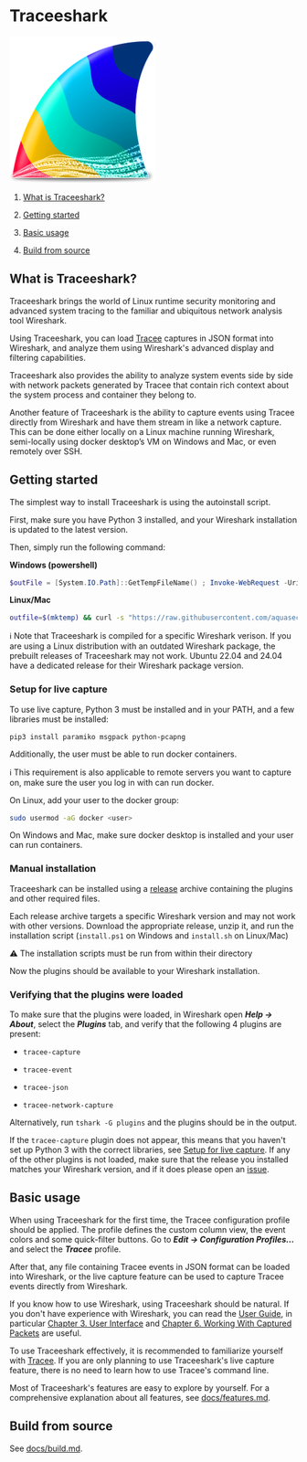# Traceeshark

![](images/traceeshark_256x256.png)

1. [What is Traceeshark?](#what-is-traceeshark)

2. [Getting started](#getting-started)

3. [Basic usage](#basic-usage)

4. [Build from source](#build-from-source)

## What is Traceeshark?

Traceeshark brings the world of Linux runtime security monitoring and advanced system tracing to the familiar and ubiquitous network analysis tool Wireshark.

Using Traceeshark, you can load [Tracee](https://github.com/aquasecurity/tracee) captures in JSON format into Wireshark, and analyze them using Wireshark's advanced display and filtering capabilities.

Traceeshark also provides the ability to analyze system events side by side with network packets generated by Tracee that contain rich context about the system process and container they belong to.

Another feature of Traceeshark is the ability to capture events using Tracee directly from Wireshark and have them stream in like a network capture. This can be done either locally on a Linux machine running Wireshark, semi-locally using docker desktop’s VM on Windows and Mac, or even remotely over SSH.

## Getting started

The simplest way to install Traceeshark is using the autoinstall script.

First, make sure you have Python 3 installed, and your Wireshark installation is updated to the latest version.

Then, simply run the following command:

**Windows (powershell)**

```powershell
$outFile = [System.IO.Path]::GetTempFileName() ; Invoke-WebRequest -Uri "https://raw.githubusercontent.com/aquasecurity/traceeshark/main/autoinstall.py" -OutFile $outFile ; python.exe $outFile ; rm $outFile
```

**Linux/Mac**

```bash
outfile=$(mktemp) && curl -s "https://raw.githubusercontent.com/aquasecurity/traceeshark/main/autoinstall.py" > $outfile && python3 $outfile && rm $outfile
```

:information_source: Note that Traceeshark is compiled for a specific Wireshark verison. If you are using a Linux distribution with an outdated Wireshark package, the prebuilt releases of Traceeshark may not work. Ubuntu 22.04 and 24.04 have a dedicated release for their Wireshark package version.

### Setup for live capture

To use live capture, Python 3 must be installed and in your PATH, and a few libraries must be installed:

```
pip3 install paramiko msgpack python-pcapng
```

Additionally, the user must be able to run docker containers.

:information_source: This requirement is also applicable to remote servers you want to capture on, make sure the user you log in with can run docker.

On Linux, add your user to the docker group:

```bash
sudo usermod -aG docker <user>
```

On Windows and Mac, make sure docker desktop is installed and your user can run containers.

### Manual installation

Traceeshark can be installed using a [release](https://github.com/aquasecurity/traceeshark/releases/latest) archive containing the plugins and other required files.

Each release archive targets a specific Wireshark version and may not work with other versions. Download the appropriate release, unzip it, and run the installation script (`install.ps1` on Windows and `install.sh` on Linux/Mac)

:warning: The installation scripts must be run from within their directory

Now the plugins should be available to your Wireshark installation.

### Verifying that the plugins were loaded

To make sure that the plugins were loaded, in Wireshark open ***Help -> About***, select the ***Plugins*** tab, and verify that the following 4 plugins are present:

- `tracee-capture`

- `tracee-event`

- `tracee-json`

- `tracee-network-capture`

Alternatively, run `tshark -G plugins` and the plugins should be in the output.

If the `tracee-capture` plugin does not appear, this means that you haven't set up Python 3 with the correct libraries, see [Setup for live capture](#setup-for-live-capture). If any of the other plugins is not loaded, make sure that the release you installed matches your Wireshark version, and if it does please open an [issue](https://github.com/aquasecurity/traceeshark/issues).

## Basic usage

When using Traceeshark for the first time, the Tracee configuration profile should be applied. The profile defines the custom column view, the event colors and some quick-filter buttons. Go to ***Edit -> Configuration Profiles...*** and select the ***Tracee*** profile.

After that, any file containing Tracee events in JSON format can be loaded into Wireshark, or the live capture feature can be used to capture Tracee events directly from Wireshark.

If you know how to use Wireshark, using Traceeshark should be natural. If you don't have experience with Wireshark, you can read the [User Guide](https://www.wireshark.org/docs/wsug_html_chunked/), in particular [Chapter 3. User Interface](https://www.wireshark.org/docs/wsug_html_chunked/ChapterUsing.html) and [Chapter 6. Working With Captured Packets](https://www.wireshark.org/docs/wsug_html_chunked/ChapterWork.html) are useful.

To use Traceeshark effectively, it is recommended to familiarize yourself with [Tracee](https://aquasecurity.github.io/tracee/latest/). If you are only planning to use Traceeshark's live capture feature, there is no need to learn how to use Tracee's command line.

Most of Traceeshark's features are easy to explore by yourself. For a comprehensive explanation about all features, see [docs/features.md](docs/features.md).

## Build from source

See [docs/build.md](docs/build.md).
